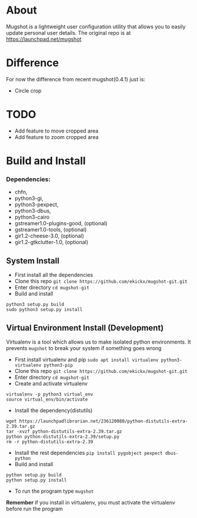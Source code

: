 # About
Mugshot is a lightweight user configuration utility that allows you to easily 
update personal user details. The original repo is at https://launchpad.net/mugshot

# Difference
For now the difference from recent mugshot(0.4.1) just is:
- Circle crop

# TODO
- Add feature to move cropped area
- Add feature to zoom cropped area

# Build and Install
### Dependencies: 
- chfn, 
- python3-gi, 
- python3-pexpect, 
- python3-dbus, 
- python3-cairo
- gstreamer1.0-plugins-good, (optional)
- gstreamer1.0-tools, (optional)
- gir1.2-cheese-3.0, (optional)
- gir1.2-gtkclutter-1.0, (optional)
## System Install
- First install all the dependencies
- Clone this repo
`git clone https://github.com/ekickx/mugshot-git.git`
- Enter directory
`cd mugshot-git`
- Build and install
```
python3 setup.py build
sudo python3 setup.py install
```
## Virtual Environment Install (Development)
Virtualenv is a tool which allows us to make isolated python environments. It prevents `mugshot` to break your system if something goes wrong
- First install virtualenv and pip
`sudo apt install virtualenv python3-virtualenv python3-pip`
- Clone this repo
`git clone https://github.com/ekickx/mugshot-git.git`
- Enter directory
`cd mugshot-git`
- Create and activate virtualenv
```
virtualenv -p python3 virtual_env
source virtual_env/bin/activate
```
- Install the dependency(distutils)
```
wget https://launchpadlibrarian.net/236120080/python-distutils-extra-2.39.tar.gz
tar -xvzf python-distutils-extra-2.39.tar.gz
python python-distutils-extra-2.39/setup.py
rm -r python-distutils-extra-2.39
```
- Install the rest dependencies
`pip install pygobject pexpect dbus-python`
- Build and install
```
python setup.py build
python setup.py install
```
- To run the program type `mugshot`

**Remember** if you install in virtualenv, you must activate the virtualenv before run the program
